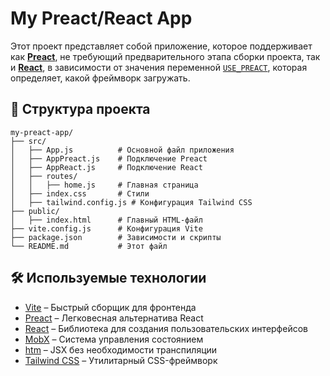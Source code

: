 # My Preact/React App

Этот проект представляет собой приложение, которое поддерживает как [**Preact**](https://bacek97.github.io/example_vite-react_or_preact/), не требующий предварительного этапа сборки проекта, так и [**React**](https://bacek97.github.io/example_vite-react_or_preact/dist/), в зависимости от значения переменной [`USE_PREACT`](src/App.js#L2), которая определяет, какой фреймворк загружать.

## 📂 Структура проекта

```
my-preact-app/
├── src/
│   ├── App.js          # Основной файл приложения
│   ├── AppPreact.js    # Подключение Preact
│   ├── AppReact.js     # Подключение React
│   ├── routes/
│   │   ├── home.js     # Главная страница
│   ├── index.css       # Стили
│   ├── tailwind.config.js # Конфигурация Tailwind CSS
├── public/
│   ├── index.html      # Главный HTML-файл
├── vite.config.js      # Конфигурация Vite
├── package.json        # Зависимости и скрипты
└── README.md           # Этот файл
```

## 🛠 Используемые технологии

- [Vite](https://vitejs.dev/) – Быстрый сборщик для фронтенда
- [Preact](https://preactjs.com/) – Легковесная альтернатива React
- [React](https://react.dev/) – Библиотека для создания пользовательских интерфейсов
- [MobX](https://mobx.js.org/README.html) – Система управления состоянием
- [htm](https://github.com/developit/htm) – JSX без необходимости транспиляции
- [Tailwind CSS](https://tailwindcss.com/) – Утилитарный CSS-фреймворк


